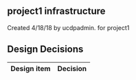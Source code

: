 ## project1 infrastructure

Created 4/18/18 by ucdpadmin. for project1


## Design Decisions
| Design item                | Decision|
| :----------------------------------- | :--------------------------------------------------------------------------------|
